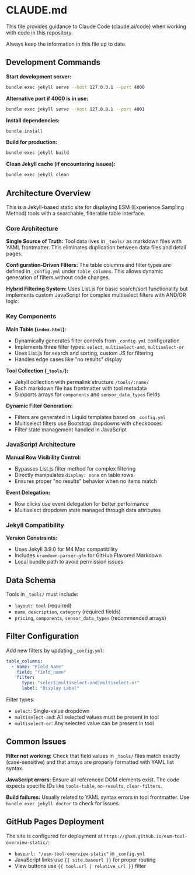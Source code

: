 # CLAUDE.md

This file provides guidance to Claude Code (claude.ai/code) when working with code in this repository.

Always keep the information in this file up to date.

## Development Commands

**Start development server:**
```bash
bundle exec jekyll serve --host 127.0.0.1 --port 4000
```

**Alternative port if 4000 is in use:**
```bash
bundle exec jekyll serve --host 127.0.0.1 --port 4001
```

**Install dependencies:**
```bash
bundle install
```

**Build for production:**
```bash
bundle exec jekyll build
```

**Clean Jekyll cache (if encountering issues):**
```bash
bundle exec jekyll clean
```

## Architecture Overview

This is a Jekyll-based static site for displaying ESM (Experience Sampling Method) tools with a searchable, filterable table interface.

### Core Architecture

**Single Source of Truth:** Tool data lives in `_tools/` as markdown files with YAML frontmatter. This eliminates duplication between data files and detail pages.

**Configuration-Driven Filters:** The table columns and filter types are defined in `_config.yml` under `table_columns`. This allows dynamic generation of filters without code changes.

**Hybrid Filtering System:** Uses List.js for basic search/sort functionality but implements custom JavaScript for complex multiselect filters with AND/OR logic.

### Key Components

**Main Table (`index.html`):**
- Dynamically generates filter controls from `_config.yml` configuration
- Implements three filter types: `select`, `multiselect-and`, `multiselect-or`
- Uses List.js for search and sorting, custom JS for filtering
- Handles edge cases like "no results" display

**Tool Collection (`_tools/`):**
- Jekyll collection with permalink structure `/tools/:name/`
- Each markdown file has frontmatter with tool metadata
- Supports arrays for `components` and `sensor_data_types` fields

**Dynamic Filter Generation:**
- Filters are generated in Liquid templates based on `_config.yml`
- Multiselect filters use Bootstrap dropdowns with checkboxes
- Filter state management handled in JavaScript

### JavaScript Architecture

**Manual Row Visibility Control:**
- Bypasses List.js filter method for complex filtering
- Directly manipulates `display: none` on table rows
- Ensures proper "no results" behavior when no items match

**Event Delegation:**
- Row clicks use event delegation for better performance
- Multiselect dropdown state managed through data attributes

### Jekyll Compatibility

**Version Constraints:**
- Uses Jekyll 3.9.0 for M4 Mac compatibility
- Includes `kramdown-parser-gfm` for GitHub Flavored Markdown
- Local bundle path to avoid permission issues

## Data Schema

Tools in `_tools/` must include:
- `layout: tool` (required)
- `name`, `description`, `category` (required fields)
- `pricing`, `components`, `sensor_data_types` (recommended arrays)

## Filter Configuration

Add new filters by updating `_config.yml`:

```yaml
table_columns:
  - name: "Field Name"
    field: "field_name"
    filter:
      type: "select|multiselect-and|multiselect-or"
      label: "Display Label"
```

Filter types:
- `select`: Single-value dropdown
- `multiselect-and`: All selected values must be present in tool
- `multiselect-or`: Any selected value can be present in tool

## Common Issues

**Filter not working:** Check that field values in `_tools/` files match exactly (case-sensitive) and that arrays are properly formatted with YAML list syntax.

**JavaScript errors:** Ensure all referenced DOM elements exist. The code expects specific IDs like `tools-table`, `no-results`, `clear-filters`.

**Build failures:** Usually related to YAML syntax errors in tool frontmatter. Use `bundle exec jekyll doctor` to check for issues.

## GitHub Pages Deployment

The site is configured for deployment at `https://ghxm.github.io/esm-tool-overview-static/`:

- `baseurl: "/esm-tool-overview-static"` in `_config.yml`
- JavaScript links use `{{ site.baseurl }}` for proper routing
- View buttons use `{{ tool.url | relative_url }}` filter